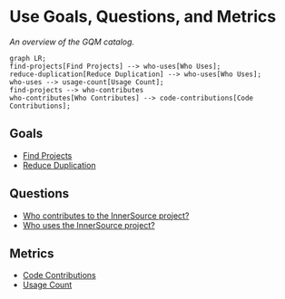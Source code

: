 # Use Goals, Questions, and Metrics

*An overview of the GQM catalog.*

```mermaid
graph LR;
find-projects[Find Projects] --> who-uses[Who Uses];
reduce-duplication[Reduce Duplication] --> who-uses[Who Uses];
who-uses --> usage-count[Usage Count];
find-projects --> who-contributes
who-contributes[Who Contributes] --> code-contributions[Code Contributions];
```

## Goals

* [Find Projects](../goals/find_projects.md)  
* [Reduce Duplication](../goals/reduce_duplication.md)  

## Questions

* [Who contributes to the InnerSource project?](../questions/who-contributes.md)
* [Who uses the InnerSource project?](../questions/who-uses.md)

## Metrics

* [Code Contributions](../metrics/code-contributions.md)
* [Usage Count](../metrics/usage_count.md)
